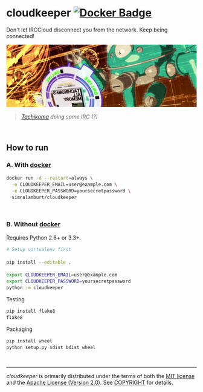 cloudkeeper [![Docker Badge]][Docker Hub]
===============
Don't let IRCCloud disconnect you from the network. Keep being connected!

![Tachikoma doing some IRC]

> *[Tachikoma] doing some IRC (?)*

&nbsp;

How to run
--------
### A. With [docker]
```bash
docker run -d --restart=always \
  -e CLOUDKEEPER_EMAIL=user@example.com \
  -e CLOUDKEEPER_PASSWORD=yoursecretpassword \
  simnalamburt/cloudkeeper
```

&nbsp;

### B. Without [docker]
Requires Python 2.6+ or 3.3+.
```bash
# Setup virtualenv first

pip install --editable .

export CLOUDKEEPER_EMAIL=user@example.com
export CLOUDKEEPER_PASSWORD=yoursecretpassword
python -m cloudkeeper
```

Testing
```bash
pip install flake8
flake8
```

Packaging
```bash
pip install wheel
python setup.py sdist bdist_wheel
```


&nbsp;

--------
*cloudkeeper* is primarily distributed under the terms of both the [MIT
license] and the [Apache License (Version 2.0)]. See [COPYRIGHT] for details.

[Docker Badge]: https://badgen.net/docker/pulls/simnalamburt/cloudkeeper?icon=docker&label=pulls
[Docker Hub]: https://hub.docker.com/r/simnalamburt/cloudkeeper/
[Tachikoma doing some IRC]: tachikoma.jpg
[Tachikoma]: https://en.wikipedia.org/wiki/Tachikoma
[docker]: https://docker.com/
[MIT license]: LICENSE-MIT
[Apache License (Version 2.0)]: LICENSE-APACHE
[COPYRIGHT]: COPYRIGHT
